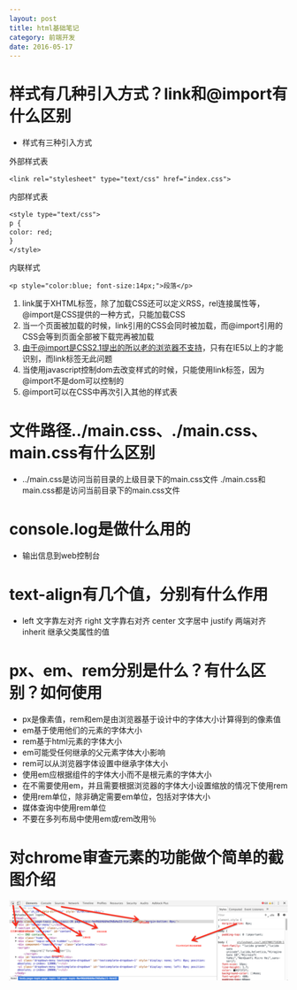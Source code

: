```yaml
---
layout: post
title: html基础笔记
category: 前端开发
date: 2016-05-17
---
```

	
# 样式有几种引入方式？link和@import有什么区别
	
* 样式有三种引入方式
	
外部样式表
 
	<link rel="stylesheet" type="text/css" href="index.css">
 
内部样式表
   	
	<style type="text/css">
	p {
	color: red;
	}
	</style>
    
内联样式
   
	<p style="color:blue; font-size:14px;">段落</p>
	
    
1. link属于XHTML标签，除了加载CSS还可以定义RSS，rel连接属性等，@import是CSS提供的一种方式，只能加载CSS
2. 当一个页面被加载的时候，link引用的CSS会同时被加载，而@import引用的CSS会等到页面全部被下载完再被加载
3. 由于@import是CSS2.1提出的所以老的浏览器不支持，只有在IE5以上的才能识别，而link标签无此问题
4. 当使用javascript控制dom去改变样式的时候，只能使用link标签，因为@import不是dom可以控制的
5. @import可以在CSS中再次引入其他的样式表
	
# 文件路径../main.css、./main.css、main.css有什么区别
	
* ../main.css是访问当前目录的上级目录下的main.css文件
./main.css和main.css都是访问当前目录下的main.css文件
    
# console.log是做什么用的
	
* 输出信息到web控制台
	
# text-align有几个值，分别有什么作用
	
* left  文字靠左对齐
right   文字靠右对齐
center  文字居中
justify 两端对齐
inherit 继承父类属性的值
    
# px、em、rem分别是什么？有什么区别？如何使用
	
* px是像素值，rem和em是由浏览器基于设计中的字体大小计算得到的像素值
* em基于使用他们的元素的字体大小
* rem基于html元素的字体大小
* em可能受任何继承的父元素字体大小影响
* rem可以从浏览器字体设置中继承字体大小
* 使用em应根据组件的字体大小而不是根元素的字体大小
* 在不需要使用em，并且需要根据浏览器的字体大小设置缩放的情况下使用rem
* 使用rem单位，除非确定需要em单位，包括对字体大小
* 媒体查询中使用rem单位
* 不要在多列布局中使用em或rem改用％
	
# 对chrome审查元素的功能做个简单的截图介绍
	
	
![](/images/task5shoot.png)
	
	
	
	


